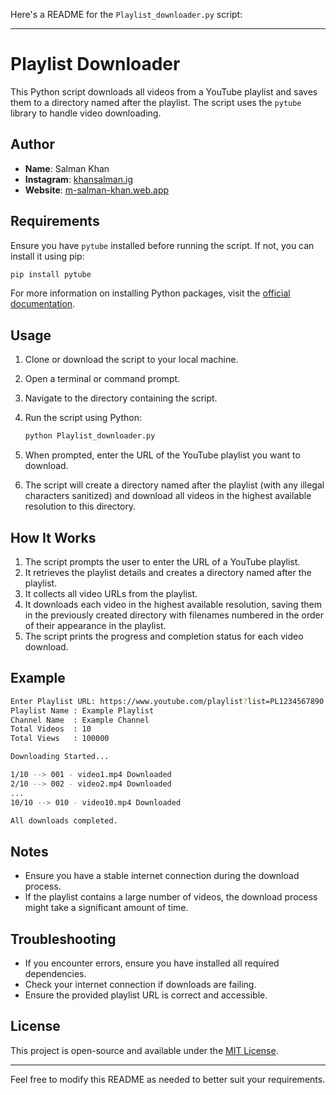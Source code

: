 Here's a README for the `Playlist_downloader.py` script:

---

# Playlist Downloader

This Python script downloads all videos from a YouTube playlist and saves them to a directory named after the playlist. The script uses the `pytube` library to handle video downloading.

## Author

- **Name**: Salman Khan
- **Instagram**: [khansalman.ig](https://instagram.com/khansalman.ig)
- **Website**: [m-salman-khan.web.app](https://m-salman-khan.web.app)

## Requirements

Ensure you have `pytube` installed before running the script. If not, you can install it using pip:

```sh
pip install pytube
```

For more information on installing Python packages, visit the [official documentation](https://packaging.python.org/en/latest/tutorials/installing-packages).

## Usage

1. Clone or download the script to your local machine.
2. Open a terminal or command prompt.
3. Navigate to the directory containing the script.
4. Run the script using Python:

   ```sh
   python Playlist_downloader.py
   ```

5. When prompted, enter the URL of the YouTube playlist you want to download.
6. The script will create a directory named after the playlist (with any illegal characters sanitized) and download all videos in the highest available resolution to this directory.

## How It Works

1. The script prompts the user to enter the URL of a YouTube playlist.
2. It retrieves the playlist details and creates a directory named after the playlist.
3. It collects all video URLs from the playlist.
4. It downloads each video in the highest available resolution, saving them in the previously created directory with filenames numbered in the order of their appearance in the playlist.
5. The script prints the progress and completion status for each video download.

## Example

```sh
Enter Playlist URL: https://www.youtube.com/playlist?list=PL1234567890
Playlist Name : Example Playlist
Channel Name  : Example Channel
Total Videos  : 10
Total Views   : 100000

Downloading Started...

1/10 --> 001 - video1.mp4 Downloaded
2/10 --> 002 - video2.mp4 Downloaded
...
10/10 --> 010 - video10.mp4 Downloaded

All downloads completed.
```

## Notes

- Ensure you have a stable internet connection during the download process.
- If the playlist contains a large number of videos, the download process might take a significant amount of time.

## Troubleshooting

- If you encounter errors, ensure you have installed all required dependencies.
- Check your internet connection if downloads are failing.
- Ensure the provided playlist URL is correct and accessible.

## License

This project is open-source and available under the [MIT License](LICENSE).

---

Feel free to modify this README as needed to better suit your requirements.
